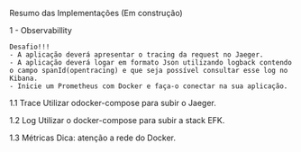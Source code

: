 Resumo das Implementações (Em construção)

1 - Observabillity

    Desafio!!!
    - A aplicação deverá apresentar o tracing da request no Jaeger. 
    - A aplicação deverá logar em formato Json utilizando logback contendo o campo spanId(opentracing) e que seja possível consultar esse log no Kibana.
    - Inicie um Prometheus com Docker e faça-o conectar na sua aplicação.

1.1 Trace
  Utilizar odocker-compose para subir o Jaeger.
  
1.2 Log
  Utilizar o docker-compose para subir a stack EFK.
  
1.3 Métricas
   Dica: atenção a rede do Docker.
